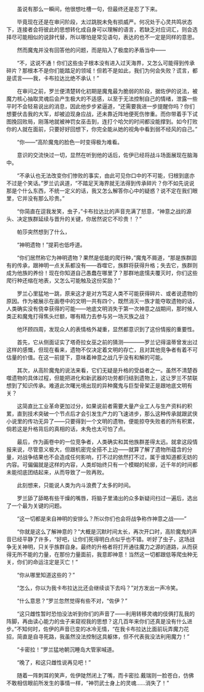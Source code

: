 　　虽说有那么一瞬间，他很想吐槽一句，但最终还是忍了下来。

　　毕竟现在还是在审问阶段，太过跳脱未免有损威严。何况处于心灵共鸣状态下，连接者会将彼此的思想转化成自身可以理解的语言，若缺乏对应词汇，则会选择尽可能相似的说辞代替，所以哪怕是常见语句，表达的也不一定是同样的意思。

　　然而魔鬼并没有回答他的问题，而是陷入了极度的矛盾当中——

　　“不，这说不通！你们这些虫子根本没有进入过天海界，又怎么可能得到传承碎片？那根本不是你们能踏足的领域！但若不是如此，我们为何会失败？谎言，都是谎言——我，卡布拉达比绝不承认！”

　　在审问之前，罗兰便清楚转化初期是魔鬼最为脆弱的阶段，据佐伊的说法，被魔力核心抽取灵魂后会产生极大的不适感，以至于无法控制自己的情绪，泄露一些平时不会轻易说出的消息，因此他步步紧逼道，“还需要我进一步提醒你吗？你们想要伏击我的大军，却被迫现身应战，还未靠近阵地便死伤惨重。而你带着手下试图挽回败局，刚落地就被神罚女巫击到，连打个哈欠的时间都没能撑到。如今打败你的人就在面前，只要好好回想下，你完全能从她的视角中看到弱不经风的自己。”

　　“你——”高阶魔鬼的脸色一时变得极为难看。

　　意识的交流快过一切，显然在听到他的话后，佐伊已经将战斗场面展现在脑海中。

　　“不承认也无法改变你们惨败的事实，由此可见你口中的不可能，归根到底亦不过是个笑话。”罗兰讥讽道，“不踏足天海界就无法得到传承碎片？你不如先说说那是个什么东西，不统一定义的话，我又怎么解答你心中的疑惑？说不定在我们眼里，它并没有那么珍贵。”

　　“你简直在逗我发笑，虫子，”卡布拉达比的声音充满了怒意，“神意之战的源头、决定族群延续与晋升的关键，你居然说它不珍贵！？”

　　帕莎突然想到了什么，

　　“神明遗物！”提莉也低呼道。

　　“你们居然称它为神明遗物？果然是低能的爬行种，”魔鬼不屑道，“那是族群固有的传承，跟神明一点关系都没有——吞噬它，族群将获得升格；失去它，族群则成为他族的养份！现在你知道自己愚蠢在哪里了？那群地底懦夫覆灭时，你们这些爬行种还缩在地表，又怎么可能触及这份奖励？”

　　罗兰心里猛地一跳，原来这才是对方笃定人类不可能获得碎片、或者说遗物的原因。作为被展示在画卷中的文明一共有四个，既然消灭一族才能夺取遗物的话，人类确实没有侥幸获得的可能——地底文明消失于第一次神意之战期间，那时候人类正和魔鬼打得焦头烂额，哪有精力去参与另一场灭族之战？

　　他环顾四周，发现众人的表情格外凝重，显然都意识到了这份情报的重要性。

　　首先，它从侧面证实了塔奇拉女巫之前的猜测————罗兰记得温蒂曾发出过这样的感慨，但现在看来，遗物不仅决定着文明的存亡，且对其他竞争者有着不可估量的价值。在这一前提下，意味着神意之战几乎没有和解的可能。

　　其次，从高阶魔鬼的说法来看，它们无疑是升格的受益者之一。虽然不清楚吞噬遗物的具体过程，但能把进化和新武器的功劳都归结到遗物上，这让罗兰不禁联想到了知识传承。难道此次曙光境出现的异种魔鬼与巨型骨架正是跟地底文明有关？

　　这简直比工业革命更加过分，如果说前者需要大量产业工人与生产资料的积累，直到技术突破一个节点后才会引发生产力的飞速进步，那么这种传承就跟武侠小说里的传功无异了——只要得到一个文明的遗物，便能掠夺失败者的所有积累，倘若这是升格背后的真相的话，未免也太可怕了点。

　　最后，作为画卷中的一位竞争者，人类确实和其他族群差得太远。就拿这段情报来说，尽管意义极大，但跟机密完全搭不上边——就算了解了遗物所蕴含的分量，对战争结果也不会造成任何影响，打不过的依然打不过，属于谁知道都无妨的内容。可偏偏就是这样的内容，人类却始终只有一个模糊的轮廓，近千年的时间都未能彻底团结起来，从而导致了一败再败。

　　此刻想来，只能说人类为内斗浪费了太多的时间。

　　罗兰舔了舔略有些干燥的嘴唇，将脑子里涌出的众多新疑问扫过一遍后，选出了一个最为关键的问题。

　　“这一切都是来自神明的安排么？所以你们也会将战争称作神意之战——”

　　“你就是这么了解神意的？”大概是沉默时间太长，再次开口时，高阶魔鬼的声音已经平静了许多，“好吧，让你们死得明白点似乎也不错。听好了虫子，这场战争无关神明，只关乎族群自身。最终的升格者将打开通往魔力之源的道路，从而获得无所不能的力量，在那份力量面前，我意即神意！当然这一切都跟低等爬虫种无关，你们的命运注定是灭亡！”

　　“你从哪里知道这些的？”

　　“怎么，你以为我卡布拉达比还会继续谈下去吗？”对方发出一声冷笑。

　　“什么意思？”罗兰忽然觉得有些不对，“佐伊？”

　　“这只雌性暂时恐怕没法听到你们的声音了——利用转移灵魂的伎俩打乱我的阵脚，再由读心能力的虫子来窥视我的思想？这几百年来你们还真是没有什么进步。”不知何时，佐伊的声音已变的冰冷无情，“在我卡布拉达比面前玩弄魔力花招，简直是自寻死路，我虽然没法控制这具躯体，但不代表我没法利用魔力！”

　　“卡密拉！”罗兰猛地朝沉睡岛大管家喊道。

　　“晚了，和这只雌性说再见吧！”

　　随着一阵刺耳的笑声，佐伊陡然闭上了嘴，而卡密拉.戴瑞则一脸苍白，仿佛不敢相信眼前所发生的事情一样，“神罚武士身上的灵魂……消失了！”
